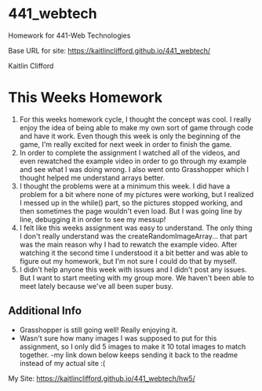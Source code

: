 # 441_webtech
Homework for 441-Web Technologies

Base URL for site:
https://kaitlinclifford.github.io/441_webtech/

Kaitlin Clifford

# This Weeks Homework

1. For this weeks homework cycle, I thought the concept was cool. I really enjoy the idea of being able to make my own sort of game through code and have it work. Even though this week is only the beginning of the game, I'm really excited for next week in order to finish the game.
2. In order to complete the assignment I watched all of the videos, and even rewatched the example video in order to go through my example and see what I was doing wrong. I also went onto Grasshopper which I thought helped me understand arrays better.
3. I thought the problems were at a minimum this week. I did have a problem for a bit where none of my pictures were working, but I realized I messed up in the while() part, so the pictures stopped working, and then sometimes the page wouldn't even load. But I was going line by line, debugging it in order to see my messup!
4. I felt like this weeks assignment was easy to understand. The only thing I don't really understand was the createRandomImageArray... that part was the main reason why I had to rewatch the example video. After watching it the second time I understood it a bit better and was able to figure out my homework, but I'm not sure I could do that by myself.
5. I didn't help anyone this week with issues and I didn't post any issues. But I want to start meeting with my group more. We haven't been able to meet lately because we've all been super busy.

## Additional Info

- Grasshopper is still going well! Really enjoying it.
- Wasn't sure how many images I was supposed to put for this assignment, so I only did 5 images to make it 10 total images to match together.
-my link down below keeps sending it back to the readme instead of my actual site :(

My Site: https://kaitlinclifford.github.io/441_webtech/hw5/
